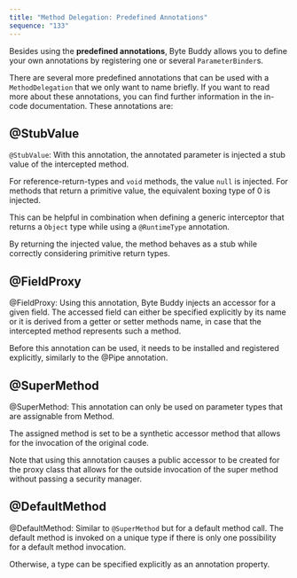 ```yaml
---
title: "Method Delegation: Predefined Annotations"
sequence: "133"
---
```


Besides using the **predefined annotations**,
Byte Buddy allows you to define your own annotations by registering one or several `ParameterBinder`s.

There are several more predefined annotations that can be used with a `MethodDelegation` that we only want to name briefly.
If you want to read more about these annotations, you can find further information in the in-code documentation.
These annotations are:



## @StubValue

`@StubValue`: With this annotation, the annotated parameter is injected a stub value of the intercepted method.

For reference-return-types and `void` methods, the value `null` is injected.
For methods that return a primitive value, the equivalent boxing type of 0 is injected.

This can be helpful in combination when defining a generic interceptor that returns a `Object` type
while using a `@RuntimeType` annotation.

By returning the injected value, the method behaves as a stub while correctly considering primitive return types.



## @FieldProxy

@FieldProxy: Using this annotation, Byte Buddy injects an accessor for a given field.
The accessed field can either be specified explicitly by its name or it is derived from a getter or setter methods name,
in case that the intercepted method represents such a method.

Before this annotation can be used, it needs to be installed and registered explicitly, similarly to the @Pipe annotation.



## @SuperMethod

@SuperMethod: This annotation can only be used on parameter types that are assignable from Method.

The assigned method is set to be a synthetic accessor method that allows for the invocation of the original code.

Note that using this annotation causes a public accessor to be created for the proxy class
that allows for the outside invocation of the super method without passing a security manager.

## @DefaultMethod

@DefaultMethod: Similar to `@SuperMethod` but for a default method call.
The default method is invoked on a unique type if there is only one possibility for a default method invocation.

Otherwise, a type can be specified explicitly as an annotation property.
